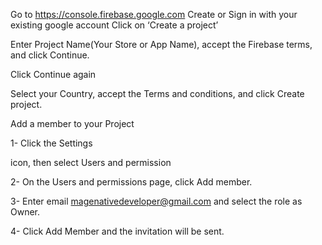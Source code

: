 <!-- Create a Firebase Project and Add member -->
Go to https://console.firebase.google.com
Create or Sign in with your existing google account
Click on ‘Create a project’

Enter Project Name(Your Store or App Name), accept the Firebase terms, and click Continue.

Click Continue again

Select your Country, accept the Terms and conditions, and click Create project.


Add a member to your Project

1- Click the Settings

icon, then select Users and permission

2- On the Users and permissions page, click Add member.

3- Enter email magenativedeveloper@gmail.com and select the role as Owner.

4- Click Add Member and the invitation will be sent.
